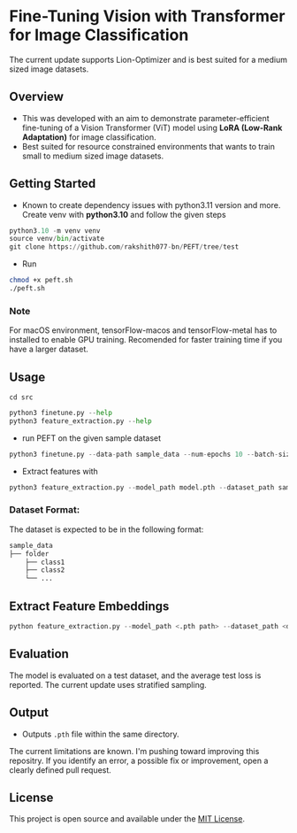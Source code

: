 # Fine-Tuning Vision with Transformer for Image Classification

The current update supports Lion-Optimizer and is best suited for a medium sized image datasets.

## Overview
- This was developed with an aim to demonstrate parameter-efficient fine-tuning of a Vision Transformer (ViT) model using **LoRA (Low-Rank Adaptation)** for image classification. 
- Best suited for resource constrained environments that wants to train small to medium sized image datasets.
 

## Getting Started
- Known to create dependency issues with python3.11 version and more. Create venv with **python3.10** and follow the given steps
```python
python3.10 -m venv venv
source venv/bin/activate
git clone https://github.com/rakshith077-bn/PEFT/tree/test
```
- Run 
```bash
chmod +x peft.sh
./peft.sh
```
### Note 
For macOS environment, tensorFlow-macos and tensorFlow-metal has to installed to enable GPU training. Recomended for faster training time if you have a larger dataset. 

## Usage
```
cd src 
```

```python
python3 finetune.py --help 
python3 feature_extraction.py --help 
```

- run PEFT on the given sample dataset
```python
python3 finetune.py --data-path sample_data --num-epochs 10 --batch-size 16
```

- Extract features with
```python
python3 feature_extraction.py --model_path model.pth --dataset_path sample_data
```

### Dataset Format: 
The dataset is expected to be in the following format:

```python
sample_data
├── folder 
    ├── class1
    ├── class2
    └── ...
```

## Extract Feature Embeddings
```python
python feature_extraction.py --model_path <.pth path> --dataset_path <dataset_path>
```

## Evaluation
The model is evaluated on a test dataset, and the average test loss is reported. The current update uses stratified sampling.

## Output
- Outputs `.pth` file within the same directory. 

The current limitations are known. I'm pushing toward improving this repositry. If you identify an error, a possible fix or improvement, open a clearly defined pull request.

## License
This project is open source and available under the [MIT License](LICENSE).
